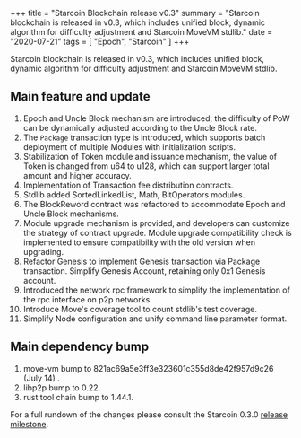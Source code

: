 +++
title = "Starcoin Blockchain release v0.3"
summary = "Starcoin blockchain is released in v0.3, which includes unified block, dynamic algorithm for difficulty adjustment and Starcoin MoveVM stdlib."
date = "2020-07-21"
tags = [
    "Epoch",
    "Starcoin"
]
+++

Starcoin blockchain is released in v0.3, which includes unified block, dynamic algorithm for difficulty adjustment and Starcoin MoveVM stdlib.

## Main feature and update

1. Epoch and Uncle Block mechanism are introduced, the difficulty of PoW can be dynamically adjusted according to the Uncle Block rate.
2. The `Package` transaction type is introduced, which supports batch deployment of multiple Modules with initialization scripts.
3. Stabilization of Token module and issuance mechanism, the value of Token is changed from u64 to u128, which can support larger total amount and higher accuracy.
4. Implementation of Transaction fee distribution contracts.
5. Stdlib added SortedLinkedList, Math, BitOperators modules.
6. The BlockReword contract was refactored to accommodate Epoch and Uncle Block mechanisms.
7. Module upgrade mechanism is provided, and developers can customize the strategy of contract upgrade. Module upgrade compatibility check is implemented to ensure compatibility with the old version when upgrading.
8. Refactor Genesis to implement Genesis transaction via Package transaction. Simplify Genesis Account, retaining only 0x1 Genesis account.
9. Introduced the network rpc framework to simplify the implementation of the rpc interface on p2p networks.
10. Introduce Move's coverage tool to count stdlib's test coverage.
11. Simplify Node configuration and unify command line parameter format.

## Main dependency bump

1. move-vm bump to 821ac69a5e3ff3e323601c355d8de42f957d9c26 (July 14) .
2. libp2p bump to 0.22.
3. rust tool chain bump to 1.44.1.

For a full rundown of the changes please consult the Starcoin 0.3.0 [release milestone](https://github.com/starcoinorg/starcoin/milestone/8).
